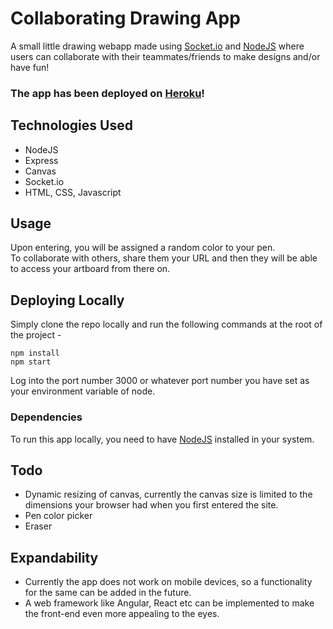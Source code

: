 # Collaborating Drawing App
A small little drawing webapp made using [Socket.io](https://socket.io/) and [NodeJS](https://nodejs.org/en/) where users can collaborate with their teammates/friends to make designs and/or have fun!

### The app has been deployed on [Heroku](https://sketchewrer3.herokuapp.com/)!

## Technologies Used
+ NodeJS
+ Express
+ Canvas
+ Socket&#46;io
+ HTML, CSS, Javascript

## Usage
Upon entering, you will be assigned a random color to your pen. \
To collaborate with others, share them your URL and then they will be able to access your artboard from there on.

## Deploying Locally
Simply clone the repo locally and run the following commands at the root of the project - 
```
npm install
npm start
```
Log into the port number 3000 or whatever port number you have set as your environment variable of node.

### Dependencies
To run this app locally, you need to have [NodeJS](https://nodejs.org/en/) installed in your system.

## Todo
+ Dynamic resizing of canvas, currently the canvas size is limited to the dimensions your browser had when you first entered the site.
+ Pen color picker
+ Eraser

## Expandability
+ Currently the app does not work on mobile devices, so a functionality for the same can be added in the future.
+ A web framework like Angular, React etc can be implemented to make the front-end even more appealing to the eyes.
